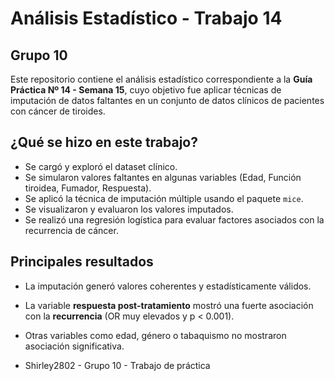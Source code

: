 # Análisis Estadístico - Trabajo 14

## Grupo 10

Este repositorio contiene el análisis estadístico correspondiente a la **Guía Práctica Nº 14 - Semana 15**, cuyo objetivo fue aplicar técnicas de imputación de datos faltantes en un conjunto de datos clínicos de pacientes con cáncer de tiroides.


##  ¿Qué se hizo en este trabajo?

- Se cargó y exploró el dataset clínico.
- Se simularon valores faltantes en algunas variables (Edad, Función tiroidea, Fumador, Respuesta).
- Se aplicó la técnica de imputación múltiple usando el paquete `mice`.
- Se visualizaron y evaluaron los valores imputados.
- Se realizó una regresión logística para evaluar factores asociados con la recurrencia de cáncer.

## Principales resultados

- La imputación generó valores coherentes y estadísticamente válidos.
- La variable **respuesta post-tratamiento** mostró una fuerte asociación con la **recurrencia** (OR muy elevados y p < 0.001).
- Otras variables como edad, género o tabaquismo no mostraron asociación significativa.


- Shirley2802 - Grupo 10 - Trabajo de práctica
